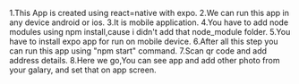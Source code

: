 
1.This App is created using react=native with expo.
2.We can run this app in any device android or ios.
3.It is mobile application.
4.You have to add node modules using npm install,cause i didn't add that node_module folder.
5.You have to install expo app for run on mobile device.
6.After all this step you can run this app using "npm start" command.
7.Scan qr code and add address details.
8.Here we go,You can see app and add other photo from your galary, and set that on app screen.
